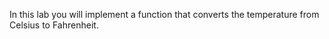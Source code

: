 In this lab you will implement a function that converts the temperature from Celsius to Fahrenheit.
